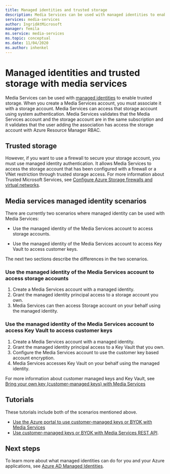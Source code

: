 ```yaml
---
title: Managed identities and trusted storage
description: Media Services can be used with managed identities to enable trusted storage.
services: media-services
author: IngridAtMicrosoft
manager: femila
ms.service: media-services
ms.topic: conceptual
ms.date: 11/04/2020
ms.author: inhenkel
---
```


# Managed identities and trusted storage with media services

Media Services can be used with [managed identities](../../active-directory/managed-identities-azure-resources/overview.md) to enable trusted storage. When you create a Media Services account, you must associate it with a storage account. Media Services can access that storage account using system authentication. Media Services validates that the Media Services account and the storage account are in the same subscription and it validates that the user adding the association has access the storage account with Azure Resource Manager RBAC.

## Trusted storage

However, if you want to use a firewall to secure your storage account, you must use managed identity authentication. It allows Media Services to access the storage account that has been configured with a firewall or a VNet restriction through trusted storage access.  For more information about Trusted Microsoft Services, see [Configure Azure Storage firewalls and virtual networks](../../storage/common/storage-network-security.md#trusted-microsoft-services).

## Media services managed identity scenarios

There are currently two scenarios where managed identity can be used with Media Services:

- Use the managed identity of the Media Services account to access storage accounts.

- Use the managed identity of the Media Services account to access Key Vault to access customer keys.

The next two sections describe the differences in the two scenarios.

### Use the managed identity of the Media Services account to access storage accounts

1. Create a Media Services account with a managed identity.
1. Grant the managed identity principal access to a storage account you own.
1. Media Services can then access Storage account on your behalf using the managed identity.

### Use the managed identity of the Media Services account to access Key Vault to access customer keys

1. Create a Media Services account with a managed identity.
1. Grant the managed identity principal access to a Key Vault that you own.
1. Configure the Media Services account to use the customer key based account encryption.
1. Media Services accesses Key Vault on your behalf using the managed identity.

For more information about customer managed keys and Key Vault, see [Bring your own key (customer-managed keys) with Media Services](concept-use-customer-managed-keys-byok.md)

## Tutorials

These tutorials include both of the scenarios mentioned above.

- [Use the Azure portal to use customer-managed keys or BYOK with Media Services](tutorial-byok-portal.md)
- [Use customer-managed keys or BYOK with Media Services REST API](tutorial-byok-postman.md).

## Next steps

To learn more about what managed identities can do for you and your Azure applications, see [Azure AD Managed Identities](../../active-directory/managed-identities-azure-resources/overview.md).